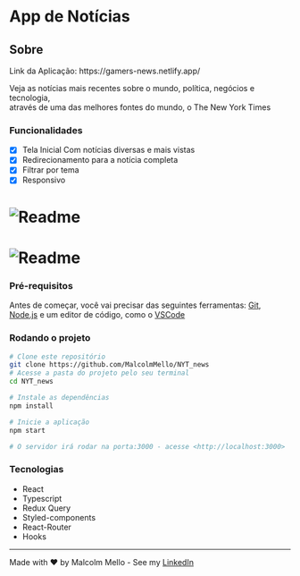 <h1> App de Notícias </h1>


<h2>Sobre</h2>
<p>Link da Aplicação: https://gamers-news.netlify.app/</p>
<p> Veja as notícias mais recentes sobre o mundo, política, negócios e tecnologia, <br/>
através de uma das melhores fontes do mundo, o The New York Times
</p>

### Funcionalidades
- [x] Tela Inicial Com notícias diversas e mais vistas 
- [X] Redirecionamento para a notícia completa
- [X] Filtrar por tema
- [X] Responsivo

<h1>
    <img alt="Readme" title= "Readme" src="./gifs/gamersnews.gif" />
</h1>

<h1>
    <img alt="Readme" title= "Readme" src="./gifs/gamersnewsresponsive.gif" />
</h1>


### Pré-requisitos
Antes de começar, você vai precisar das seguintes ferramentas: [Git](https://git-scm.com), [Node.js](https://nodejs.org/en/) e um editor de código, como o [VSCode](https://code.visualstudio.com/)

### Rodando o projeto
```bash
# Clone este repositório
git clone https://github.com/MalcolmMello/NYT_news
# Acesse a pasta do projeto pelo seu terminal
cd NYT_news

# Instale as dependências
npm install

# Inicie a aplicação
npm start

# O servidor irá rodar na porta:3000 - acesse <http://localhost:3000>

```

### Tecnologias
- React
- Typescript
- Redux Query
- Styled-components
- React-Router
- Hooks

---

Made with ❤️ by Malcolm Mello - See my [LinkedIn](https://www.linkedin.com/in/malcolm-de-mello-a8208a224/)